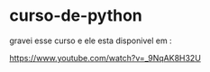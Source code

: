# curso-de-python
 
gravei esse curso e ele esta disponivel em :

https://www.youtube.com/watch?v=_9NqAK8H32U
